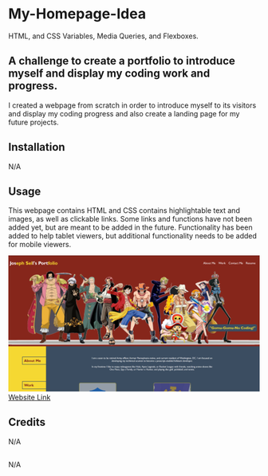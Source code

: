 # My-Homepage-Idea

HTML, and CSS Variables, Media Queries, and Flexboxes.

## A challenge to create a portfolio to introduce myself and display my coding work and progress.

I created a webpage from scratch in order to introduce myself to its visitors and display my coding progress and also create a landing page for my future projects. 

## Installation

N/A

## Usage
This webpage contains HTML and CSS contains highlightable text and images, as well as clickable links. Some links and functions have not been added yet, but are meant to be added in the future. Functionality has been added to help tablet viewers, but additional functionality needs to be added for mobile viewers.

![Screenshot of Website](./assets/images/website-screenshot.png)
[Website Link](https://codejoes.github.io/My-Homepage-Idea/)

## Credits

N/A

##

N/A
